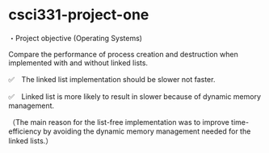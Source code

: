 # csci331-project-one

・Project objective (Operating Systems)

Compare the performance of process creation and destruction when implemented with and without linked lists.



✅　The linked list implementation should be slower not faster. 

✅　Linked list is more likely to result in slower because of dynamic memory management.

   （The main reason for the list-free implementation was to improve time-efficiency by avoiding the dynamic memory management needed for the linked lists.）
